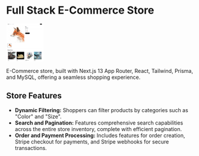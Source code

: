 
<h1>Full Stack E-Commerce Store</h1>

<img src="https://github.com/Captain-Leftovers/assets/blob/master/e-store.png" alt="e-store img" width="100" />

<p>E-Commerce store, built with Next.js 13 App Router, React, Tailwind, Prisma, and MySQL, offering a seamless shopping experience.</p>

<h2>Store Features</h2>

<ul>
    <li><strong>Dynamic Filtering:</strong> Shoppers can filter products by categories such as "Color" and "Size".</li>
    <li><strong>Search and Pagination:</strong> Features comprehensive search capabilities across the entire store inventory, complete with efficient pagination.</li>
    <li><strong>Order and Payment Processing:</strong> Includes features for order creation, Stripe checkout for payments, and Stripe webhooks for secure transactions.</li>
</ul>
